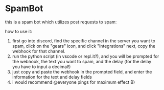 # SpamBot

this is a spam bot which utilizes  post requests to spam:

how to use it:
1. first go into discord, find the specific channel in the server you want to spam, click on the "gears" icon, and click "Integrations"
   next, copy the webhook for that channel.
2. run the python script (in vscode or repl.it?), and you will be prompted for the webhook, the text you want to spam, and the delay (for the delay you have to input a decimal!)
3. just copy and paste the webhook in the prompted field, and enter the information for the text and delay fields
4. i would recommend @everyone pings for maximum effect B)
